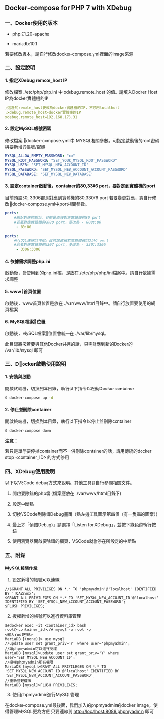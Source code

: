 ## Docker-compose for PHP 7 with XDebug

### 一、Docker使用的版本

* php:7.1.20-apache

* mariadb:10.1

若要修改版本，請自行修改docker-compose.yml裡面的image來源

### 二、設定說明

#### 1. 指定XDebug remote_host IP

修改檔案:./etc/php/php.ini 中 xdebug.remote_host 的值。請填入Docker Host IP為docker實體機的IP

```yml
;這邊的remote_host要改為docker實體機的IP，不可用localhost
;xdebug.remote_host=docker實體機的IP
xdebug.remote_host=192.168.173.31
```

#### 2. 設定MySQL帳號密碼

修改檔案:docker-compose.yml 中 MYSQL相關參數。可指定啟動後的root密碼與要新增的帳號/密碼

```yml
MYSQL_ALLOW_EMPTY_PASSWORD: "no"
MYSQL_ROOT_PASSWORD: "SET_YOUR_MYSQL_ROOT_PASSWORD"
MYSQL_USER: 'SET_MYSQL_NEW_ACCOUNT_ID'
MYSQL_PASSWORD: 'SET_MYSQL_NEW_ACCOUNT_ACCOUNT_PASSWORD'
MYSQL_DATABASE: 'SET_MYSQL_NEW_DATABASE'
```

#### 3. 設定container啟動後，container的80,3306 port，要對定到實體機的port

目前預設80, 3306都是對應到實體機的80,33076 port
若要變更對應，請自行修改docker-compose.yml中port相關參數。

```yml
ports:
    #網站對應的網址。目前是直接對應實體機的80 port
    #若要對應實體機的8080 port，要改為 - 8080:80
     - 80:80

ports:
    #MySQL連線的埠號。目前是直接對應實體機的3306 port
    #若要對應實體機的3307 port，要改為 - 3307:3306
     - 3306:3306
```

#### 4. 依據需求調整php.ini

啟動後，會使用到的php.ini檔，是放在./etc/php/php/ini檔案中。請自行依據需求調整

#### 5. www首頁位置

啟動後，www首頁位置是放在 ./var/www/html目錄中。請自行放置要使用的網頁檔案

#### 6. MySQL檔案位置

啟動後，MySQL檔案位置會統一在 ./var/lib/mysql。

此目錄將來若要與其他Docker共用的話，只需對應到新的Docker的 /var/lib/mysql 即可

### 三、Docker啟動使用說明

#### 1. 安裝與啟動

開啟終端機，切換到本目錄，執行以下指令以啟動Docker container

```bash
$ docker-compose up -d
```

#### 2. 停止並刪除container

開啟終端機，切換到本目錄，執行以下指令以停止並刪除container

```bash
$ docker-compose down
```

**注意：**

若只是單存要停掉container而不一併刪除container的話，請用傳統的docker stop <container_ID> 的方式停用

### 四、XDebug使用說明

以下以VSCode debug方式來說明。其他工具請自行參閱相關文件。

1. 開啟要除錯的php檔 (檔案應放在 ./var/www/html目錄下)

2. 設定中斷點

3. 切換VSCode到除錯Debug畫面（點左邊工具圖示第四個（有一隻蟲的圖案）)

4. 最上方「偵錯Debug)」請選擇「Listen for XDebug」，並按下綠色的執行按鈕

5. 使用瀏覽器開啟要除錯的網頁，VSCode就會停在所設定的中斷點

### 五、附錄

#### MySQL相關作業

1. 設定新增的帳號可以連線

```shell
//$GRANT ALL PRIVILEGES ON *.* TO 'phpmyadmin'@'localhost' IDENTIFIED BY '!QAZ2wsx';
$GRANT ALL PRIVILEGES ON *.* TO 'SET_MYSQL_NEW_ACCOUNT_ID'@'localhost' IDENTIFIED BY 'SET_MYSQL_NEW_ACCOUNT_ACCOUNT_PASSWORD';
$FLUSH PRIVILEGES;
```

2. 授權新增的帳號可以進行資料庫管理
```shell
$#docker exec -it <container_id> bash
root@<container_id>:/# mysql -u root -p
<輸入root密碼>
MariaDB [(none)]> use mysql
//update user set grant_priv='Y' where user='phpmyadmin';
//讓phpmyadmin可以進行授權
MariaDB [mysql]>update user set grant_priv='Y' where user='SET_MYSQL_NEW_ACCOUNT_ID';
//授權phpmyadmin所有權限
MariaDB [mysql]>GRANT ALL PRIVILEGES ON *.* TO 'SET_MYSQL_NEW_ACCOUNT_ID'@'localhost' IDENTIFIED BY 'SET_MYSQL_NEW_ACCOUNT_ACCOUNT_PASSWORD';
//重新整理權限
MariaDB [mysql]>FLUSH PRIVILEGES;
```

3. 使用phpmyadmin進行MySQL管理

在docker-compose.yml最後面，我們加入的phpmyadmin的docker image，使得管理MySQL更為方便
只要連線到 [http://localhost:8088/phpmyadmin](http://localhost:8088/phpmyadmin) 即可